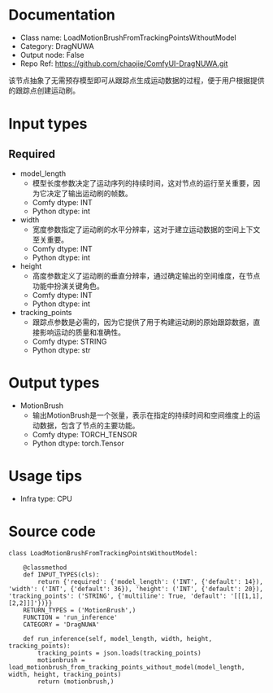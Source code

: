 # Documentation
- Class name: LoadMotionBrushFromTrackingPointsWithoutModel
- Category: DragNUWA
- Output node: False
- Repo Ref: https://github.com/chaojie/ComfyUI-DragNUWA.git

该节点抽象了无需预存模型即可从跟踪点生成运动数据的过程，便于用户根据提供的跟踪点创建运动刷。

# Input types
## Required
- model_length
    - 模型长度参数决定了运动序列的持续时间，这对节点的运行至关重要，因为它决定了输出运动刷的帧数。
    - Comfy dtype: INT
    - Python dtype: int
- width
    - 宽度参数指定了运动刷的水平分辨率，这对于建立运动数据的空间上下文至关重要。
    - Comfy dtype: INT
    - Python dtype: int
- height
    - 高度参数定义了运动刷的垂直分辨率，通过确定输出的空间维度，在节点功能中扮演关键角色。
    - Comfy dtype: INT
    - Python dtype: int
- tracking_points
    - 跟踪点参数是必需的，因为它提供了用于构建运动刷的原始跟踪数据，直接影响运动的质量和准确性。
    - Comfy dtype: STRING
    - Python dtype: str

# Output types
- MotionBrush
    - 输出MotionBrush是一个张量，表示在指定的持续时间和空间维度上的运动数据，包含了节点的主要功能。
    - Comfy dtype: TORCH_TENSOR
    - Python dtype: torch.Tensor

# Usage tips
- Infra type: CPU

# Source code
```
class LoadMotionBrushFromTrackingPointsWithoutModel:

    @classmethod
    def INPUT_TYPES(cls):
        return {'required': {'model_length': ('INT', {'default': 14}), 'width': ('INT', {'default': 36}), 'height': ('INT', {'default': 20}), 'tracking_points': ('STRING', {'multiline': True, 'default': '[[[1,1],[2,2]]]'})}}
    RETURN_TYPES = ('MotionBrush',)
    FUNCTION = 'run_inference'
    CATEGORY = 'DragNUWA'

    def run_inference(self, model_length, width, height, tracking_points):
        tracking_points = json.loads(tracking_points)
        motionbrush = load_motionbrush_from_tracking_points_without_model(model_length, width, height, tracking_points)
        return (motionbrush,)
```
